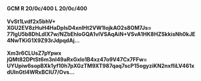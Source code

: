 #### GCM R 20/0c/400 L 20/0c/400
**VvSt1Lvdf2x5bhV+**<br/>**XGU2EV8zHuH4HaDpIsD4xnIHt2VW1lojkAO2s8OM7Js=**<br/>**77lgU5b8DhLdlX7w/NZbEhloGQA1vIVSAqAiN+VSvA1HK8HZSkkisNh0kJE4NwTKiG1X9Z93rJdpqdAj...**<br/><br/>
**Xm3r6CLUsZ7pYpwx**<br/>**jQMt82DPtSt6m3nI49aRxGxlo1B4xz47o9V47Cx7FFw=**<br/>**UYUpiw6sopBXk1yf10h7pXGzTM9XT987qaq7scP15ogyziKN2nxfIiLV461xdUInGtl4WRxBCIU7/Ovs...**